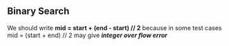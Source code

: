 ## Binary Search

We should write **mid = start + (end - start) // 2**
because in some test cases mid = (start + end) // 2 may give ***integer over flow error***